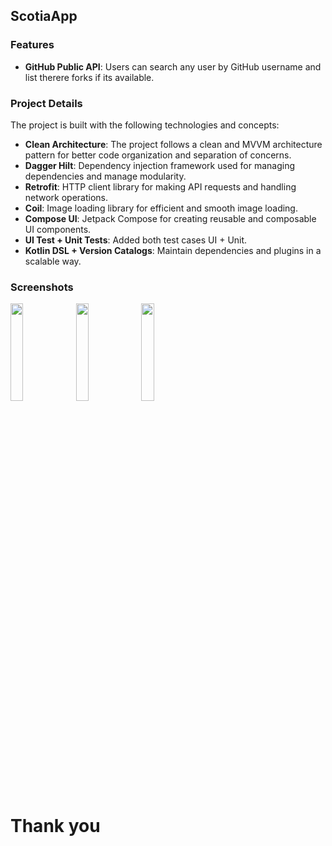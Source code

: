 ## ScotiaApp

### Features

- **GitHub Public API**: Users can search any user by GitHub username and list therere forks if its available. 

### Project Details

The project is built with the following technologies and concepts:

- **Clean Architecture**: The project follows a clean and MVVM architecture pattern for better code organization and separation of concerns.
- **Dagger Hilt**: Dependency injection framework used for managing dependencies and manage modularity.
- **Retrofit**: HTTP client library for making API requests and handling network operations.
- **Coil**: Image loading library for efficient and smooth image loading.
- **Compose UI**: Jetpack Compose for creating reusable and composable UI components.
- **UI Test + Unit Tests**: Added both test cases UI + Unit.
- **Kotlin DSL + Version Catalogs**: Maintain dependencies and plugins in a scalable way.

### Screenshots
<img src="https://github.com/urv1388/ScotiaApp/assets/61481357/f694ece4-d6a4-4fa5-b139-40b4bf5535e9" width=20% height=20%>
<img src="https://github.com/urv1388/ScotiaApp/assets/61481357/9b7eacb4-6be1-48a8-97d9-488b6e3d0a38" width=20% height=20%>
<img src="https://github.com/urv1388/ScotiaApp/assets/61481357/6442cfb2-80d9-4b59-80ec-c5d0d5efe0b4" width=20% height=20%>



# Thank you
